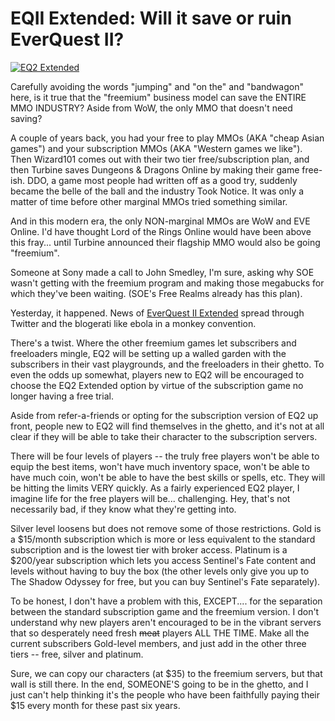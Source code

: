 # EQII Extended: Will it save or ruin EverQuest II?

[![](http://westkarana.com/wp-content/uploads/2010/07/eq2extended-480x219.jpg "EQ2 Extended")](http://westkarana.com/wp-content/uploads/2010/07/eq2extended.jpg)

Carefully avoiding the words "jumping" and "on the" and "bandwagon" here, is it true that the "freemium" business model can save the ENTIRE MMO INDUSTRY? Aside from WoW, the only MMO that doesn't need saving?

A couple of years back, you had your free to play MMOs (AKA "cheap Asian games") and your subscription MMOs (AKA "Western games we like"). Then Wizard101 comes out with their two tier free/subscription plan, and then Turbine saves Dungeons & Dragons Online by making their game free-ish. DDO, a game most people had written off as a good try, suddenly became the belle of the ball and the industry Took Notice. It was only a matter of time before other marginal MMOs tried something similar.

And in this modern era, the only NON-marginal MMOs are WoW and EVE Online. I'd have thought Lord of the Rings Online would have been above this fray... until Turbine announced their flagship MMO would also be going "freemium".

Someone at Sony made a call to John Smedley, I'm sure, asking why SOE wasn't getting with the freemium program and making those megabucks for which they've been waiting. (SOE's Free Realms already has this plan).

Yesterday, it happened. News of [EverQuest II Extended](http://everquest2.com/free_to_play/extended_faq) spread through Twitter and the blogerati like ebola in a monkey convention.

There's a twist. Where the other freemium games let subscribers and freeloaders mingle, EQ2 will be setting up a walled garden with the subscribers in their vast playgrounds, and the freeloaders in their ghetto. To even the odds up somewhat, players new to EQ2 will be encouraged to choose the EQ2 Extended option by virtue of the subscription game no longer having a free trial.

Aside from refer-a-friends or opting for the subscription version of EQ2 up front, people new to EQ2 will find themselves in the ghetto, and it's not at all clear if they will be able to take their character to the subscription servers.

There will be four levels of players -- the truly free players won't be able to equip the best items, won't have much inventory space, won't be able to have much coin, won't be able to have the best skills or spells, etc. They will be hitting the limits VERY quickly. As a fairly experienced EQ2 player, I imagine life for the free players will be... challenging. Hey, that's not necessarily bad, if they know what they're getting into.

Silver level loosens but does not remove some of those restrictions. Gold is a $15/month subscription which is more or less equivalent to the standard subscription and is the lowest tier with broker access. Platinum is a $200/year subscription which lets you access Sentinel's Fate content and levels without having to buy the box (the other levels only give you up to The Shadow Odyssey for free, but you can buy Sentinel's Fate separately).

To be honest, I don't have a problem with this, EXCEPT.... for the separation between the standard subscription game and the freemium version. I don't understand why new players aren't encouraged to be in the vibrant servers that so desperately need fresh ~~meat~~ players ALL THE TIME. Make all the current subscribers Gold-level members, and just add in the other three tiers -- free, silver and platinum.

Sure, we can copy our characters (at $35) to the freemium servers, but that wall is still there. In the end, SOMEONE'S going to be in the ghetto, and I just can't help thinking it's the people who have been faithfully paying their $15 every month for these past six years.

